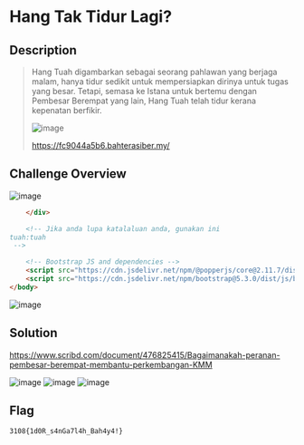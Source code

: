 # Hang Tak Tidur Lagi? 
## Description
> Hang Tuah digambarkan sebagai seorang pahlawan yang berjaga malam, hanya tidur sedikit untuk mempersiapkan dirinya untuk tugas yang besar. Tetapi, semasa ke Istana untuk bertemu dengan Pembesar Berempat yang lain, Hang Tuah telah tidur kerana kepenatan berfikir.
>
> ![image](https://github.com/user-attachments/assets/42e69c71-2f82-47f9-8de5-3dc8e0767c98)
>
> https://fc9044a5b6.bahterasiber.my/
## Challenge Overview
![image](https://github.com/user-attachments/assets/788c8436-51d6-41f5-87fe-c1049d61838c)
```html
    </div>

    <!-- Jika anda lupa katalaluan anda, gunakan ini
tuah:tuah
 -->

    <!-- Bootstrap JS and dependencies -->
    <script src="https://cdn.jsdelivr.net/npm/@popperjs/core@2.11.7/dist/umd/popper.min.js"></script>
    <script src="https://cdn.jsdelivr.net/npm/bootstrap@5.3.0/dist/js/bootstrap.min.js"></script>
</body>
```
![image](https://github.com/user-attachments/assets/245191f2-23ad-4ca9-963d-3a8e0462eb5b)

## Solution
https://www.scribd.com/document/476825415/Bagaimanakah-peranan-pembesar-berempat-membantu-perkembangan-KMM

![image](https://github.com/user-attachments/assets/72399662-ea73-4568-a3b6-8b9a1a89b95c)
![image](https://github.com/user-attachments/assets/d30f9017-8216-49b6-b350-ebb6d0f7a622)
![image](https://github.com/user-attachments/assets/c5be2aec-fcfd-43ef-9447-d8b8ed36bc6a)


## Flag
```
3108{1d0R_s4nGa7l4h_Bah4y4!}
```
